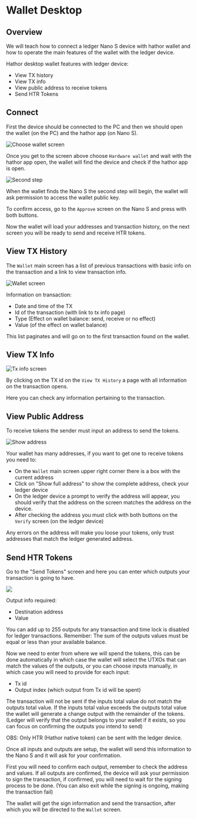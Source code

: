 # Wallet Desktop

## Overview

We will teach how to connect a ledger Nano S device with hathor wallet and how to operate the main features of the wallet with the ledger device.

Hathor desktop wallet features with ledger device:

- View TX history
- View TX info
- View public address to receive tokens
- Send HTR Tokens

## Connect

First the device should be connected to the PC and then we should open the wallet (on the PC) and the hathor app (on Nano S).

![Choose wallet screen](images/01-choose-type.png)

Once you get to the screen above choose `Hardware wallet` and wait with the hathor app open, the wallet will find the device and check if the hathor app is open.

![Second step](images/02-wait-find-device.png)

When the wallet finds the Nano S the second step will begin, the wallet will ask permission to access the wallet public key.

To confirm access, go to the `Approve` screen on the Nano S and press with both buttons.

Now the wallet will load your addresses and transaction history, on the next screen you will be ready to send and receive HTR tokens.


## View TX History

The `Wallet` main screen has a list of previous transactions with basic info on the transaction and a link to view transaction info.

![Wallet screen](images/03-wallet-screen.png)

Information on transaction:

- Date and time of the TX
- Id of the transaction (with link to tx info page)
- Type (Effect on wallet balance: send, receive or no effect)
- Value (of the effect on wallet balance)

This list paginates and will go on to the first transaction found on the wallet.

## View TX Info

![Tx info screen](images/06-tx-info-screen.png)

By clicking on the TX id on the `View TX History` a page with all information on the transaction opens.

Here you can check any information pertaining to the transaction.

## View Public Address

To receive tokens the sender must input an address to send the tokens.

![Show address](images/04-show-full-address.png)

Your wallet has many addresses, if you want to get one to receive tokens you need to:

- On the `Wallet` main screen upper right corner there is a box with the current address
- Click on "Show full address" to show the complete address, check your ledger device
- On the ledger device a prompt to verify the address will appear, you should verify that the address on the screen matches the address on the device.
- After checking the address you must click with both buttons on the `Verify` screen (on the ledger device)

Any errors on the address will make you loose your tokens, only trust addresses that match the ledger generated address.

## Send HTR Tokens

Go to the "Send Tokens" screen and here you can enter which outputs your transaction is going to have.

![](images/05-send-tokens.png)

Output info required:

- Destination address
- Value

You can add up to 255 outputs for any transaction and time lock is disabled for ledger transactions.
Remember: The sum of the outputs values must be equal or less than your available balance.

Now we need to enter from where we will spend the tokens, this can be done automatically in which case the wallet will select the UTXOs that can match the values of the outputs,
or you can choose inputs manually, in which case you will need to provide for each input:

- Tx id
- Output index (which output from Tx id will be spent)

The transaction will not be sent if the inputs total value do not match the outputs total value.
If the inputs total value exceeds the outputs total value the wallet will generate a change output with the remainder of the tokens.
(Ledger will verify that the output belongs to your wallet if it exists, so you can focus on confirming the outputs you intend to send)

OBS: Only HTR (Hathor native token) can be sent with the ledger device.


Once all inputs and outputs are setup, the wallet will send this information to the Nano S and it will ask for your confirmation.

First you will need to confirm each output, remember to check the address and values.
If all outputs are confirmed, the device will ask your permission to sign the transaction,
if confirmed, you will need to wait for the signing process to be done.
(You can also exit while the signing is ongoing, making the transaction fail)

The wallet will get the sign information and send the transaction, after which you will be directed to the `Wallet` screen.
